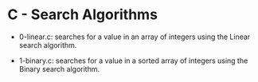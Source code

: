 # C - Search Algorithms

* 0-linear.c: searches for a value in an array of integers using the Linear search algorithm.

* 1-binary.c: searches for a value in a sorted array of integers using the Binary search algorithm.


